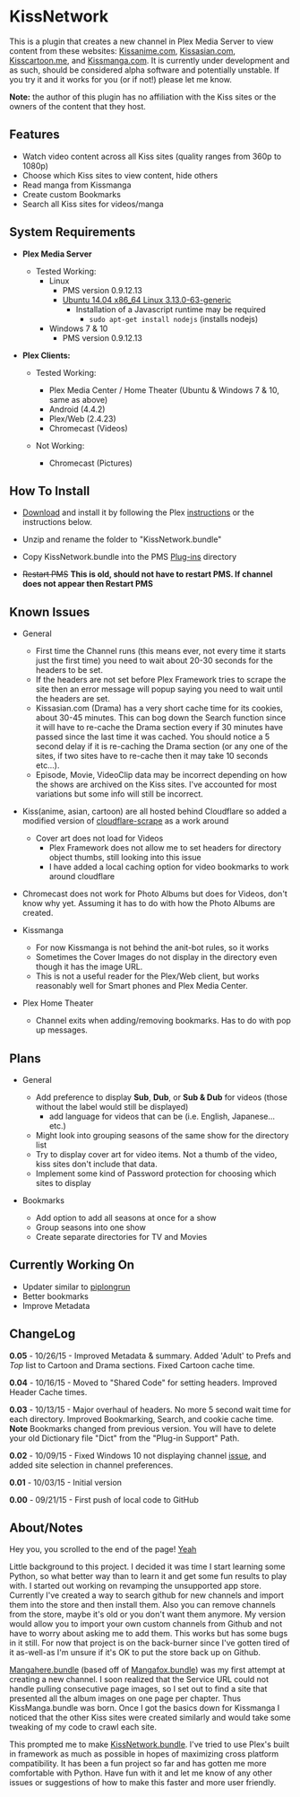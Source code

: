 KissNetwork
===========

This is a plugin that creates a new channel in Plex Media Server to view content from these websites: [Kissanime.com](http://kissanime.com/), [Kissasian.com](http://kissasian.com/), [Kisscartoon.me](http://kisscartoon.me/), and [Kissmanga.com](http://kissmanga.com/). It is currently under development and as such, should be considered alpha software and potentially unstable. If you try it and it works for you (or if not!) please let me know.

**Note:** the author of this plugin has no affiliation with the Kiss sites or the owners of the content that they host.

Features
--------

- Watch video content across all Kiss sites (quality ranges from 360p to 1080p)
- Choose which Kiss sites to view content, hide others
- Read manga from Kissmanga
- Create custom Bookmarks
- Search all Kiss sites for videos/manga

System Requirements
-------------------

- **Plex Media Server**

  - Tested Working:
    - Linux
      - PMS version 0.9.12.13
      - [Ubuntu 14.04 x86_64 Linux 3.13.0-63-generic](http://i.imgur.com/ZiO7htR.png)
        - Installation of a Javascript runtime may be required
          - `sudo apt-get install nodejs` (installs nodejs)
    - Windows 7 & 10
      - PMS version 0.9.12.13

- **Plex Clients:**

  - Tested Working:
    - Plex Media Center / Home Theater (Ubuntu & Windows 7 & 10, same as above)
    - Android (4.4.2)
    - Plex/Web (2.4.23)
    - Chromecast (Videos)

  - Not Working:
    - Chromecast (Pictures)

How To Install
--------------

- [Download](http://github.com/Twoure/KissNetwork.bundle/zipball/master) and install it by following the Plex [instructions](https://support.plex.tv/hc/en-us/articles/201187656-How-do-I-manually-install-a-channel-) or the instructions below.

- Unzip and rename the folder to "KissNetwork.bundle"
- Copy KissNetwork.bundle into the PMS [Plug-ins](https://support.plex.tv/hc/en-us/articles/201106098-How-do-I-find-the-Plug-Ins-folder-) directory
- ~~Restart PMS~~ **This is old, should not have to restart PMS.  If channel does not appear then Restart PMS**

Known Issues
------------

- General
  - First time the Channel runs (this means ever, not every time it starts just the first time) you need to wait about 20-30 seconds for the headers to be set.
  - If the headers are not set before Plex Framework tries to scrape the site then an error message will popup saying you need to wait until the headers are set.
  - Kissasian.com (Drama) has a very short cache time for its cookies, about 30-45 minutes.  This can bog down the Search function since it will have to re-cache the Drama section every if 30 minutes have passed since the last time it was cached.  You should notice a 5 second delay if it is re-caching the Drama section (or any one of the sites, if two sites have to re-cache then it may take 10 seconds etc...).
  - Episode, Movie, VideoClip data may be incorrect depending on how the shows are archived on the Kiss sites.  I've accounted for most variations but some info will still be incorrect.

- Kiss(anime, asian, cartoon) are all hosted behind Cloudflare so added a modified version of [cloudflare-scrape](https://github.com/Anorov/cloudflare-scrape) as a work around
  - Cover art does not load for Videos
    - Plex Framework does not allow me to set headers for directory object thumbs, still looking into this issue
    - I have added a local caching option for video bookmarks to work around cloudflare

- Chromecast does not work for Photo Albums but does for Videos, don't know why yet.  Assuming it has to do with how the Photo Albums are created.

- Kissmanga
  - For now Kissmanga is not behind the anit-bot rules, so it works
  - Sometimes the Cover Images do not display in the directory even though it has the image URL.
  - This is not a useful reader for the Plex/Web client, but works reasonably well for Smart phones and Plex Media Center.

- Plex Home Theater
  - Channel exits when adding/removing bookmarks.  Has to do with pop up messages.

Plans
-----

- General
  - Add preference to display __Sub__, __Dub__, or __Sub & Dub__ for videos (those without the label would still be displayed)
    - add language for videos that can be (i.e. English, Japanese... etc.)
  - Might look into grouping seasons of the same show for the directory list
  - Try to display cover art for video items.  Not a thumb of the video, kiss sites don't include that data.
  - Implement some kind of Password protection for choosing which sites to display

- Bookmarks
  - Add option to add all seasons at once for a show
  - Group seasons into one show
  - Create separate directories for TV and Movies

Currently Working On
--------------------

- Updater similar to [piplongrun](https://github.com/piplongrun/lmwt-kiss.bundle/blob/70d1abc8001962892b2f54afe6252e6be02e7eb7/Contents/Code/updater.py)
- Better bookmarks
- Improve Metadata

ChangeLog
---------

**0.05** - 10/26/15 - Improved Metadata & summary.  Added 'Adult' to Prefs and  _Top_ list to Cartoon and Drama sections.  Fixed Cartoon cache time.

**0.04** - 10/16/15 - Moved to "Shared Code" for setting headers.  Improved Header Cache times.

**0.03** - 10/13/15 - Major overhaul of headers.  No more 5 second wait time for each directory.  Improved Bookmarking, Search, and cookie cache time. **Note** Bookmarks changed from previous version.  You will have to delete your old Dictionary file "Dict" from the "Plug-in Support" Path.

**0.02** - 10/09/15 - Fixed Windows 10 not displaying channel [issue](https://github.com/Twoure/KissNetwork.bundle/issues/1), and added site selection in channel preferences.

**0.01** - 10/03/15 - Initial version

**0.00** - 09/21/15 - First push of local code to GitHub

About/Notes
-----------

Hey you, you scrolled to the end of the page! [Yeah](http://i.imgur.com/ZGfN8eb.gif)

Little background to this project.  I decided it was time I start learning some Python, so what better way than to learn it and get some fun results to play with.  I started out working on revamping the unsupported app store.  Currently I've created a way to search github for new channels and import them into the store and then install them.  Also you can remove channels from the store, maybe it's old or you don't want them anymore.  My version would allow you to import your own custom channels from Github and not have to worry about asking me to add them. This works but has some bugs in it still.  For now that project is on the back-burner since I've gotten tired of it as-well-as I'm unsure if it's OK to put the store back up on Github.

[Mangahere.bundle](https://github.com/Twoure/Mangahere.bundle) (based off of [Mangafox.bundle](https://github.com/hojel/Mangafox.bundle)) was my first attempt at creating a new channel.  I soon realized that the Service URL could not handle pulling consecutive page images, so I set out to find a site that presented all the album images on one page per chapter.  Thus KissManga.bundle was born.  Once I got the basics down for Kissmanga I noticed that the other Kiss sites were created similarly and would take some tweaking of my code to crawl each site.

This prompted me to make [KissNetwork.bundle](https://github.com/Twoure/KissNetwork.bundle).  I've tried to use Plex's built in framework as much as possible in hopes of maximizing cross platform compatibility.  It has been a fun project so far and has gotten me more comfortable with Python.  Have fun with it and let me know of any other issues or suggestions of how to make this faster and more user friendly.
